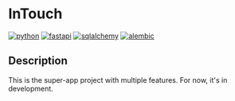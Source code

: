 # InTouch

[![python](https://img.shields.io/badge/python-3.12_-blue?style=flat-square)](https://www.python.org/)
[![fastapi](https://img.shields.io/badge/fastapi-0.110.0-critical?style=flat-square)](https://fastapi.tiangolo.com/)
[![sqlalchemy](https://img.shields.io/badge/sqlalchemy-2.0.28-critical?style=flat-square)](https://www.sqlalchemy.org//)
[![alembic](https://img.shields.io/badge/alembic-1.13.1_-violet?style=flat-square)](https://alembic.sqlalchemy.org//)


## Description

This is the super-app project with multiple features. For now, it's in development.